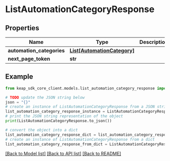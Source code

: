 # ListAutomationCategoryResponse


## Properties

Name | Type | Description | Notes
------------ | ------------- | ------------- | -------------
**automation_categories** | [**List[AutomationCategory]**](AutomationCategory.md) |  | [optional] 
**next_page_token** | **str** |  | [optional] 

## Example

```python
from keap_sdk_core_client.models.list_automation_category_response import ListAutomationCategoryResponse

# TODO update the JSON string below
json = "{}"
# create an instance of ListAutomationCategoryResponse from a JSON string
list_automation_category_response_instance = ListAutomationCategoryResponse.from_json(json)
# print the JSON string representation of the object
print(ListAutomationCategoryResponse.to_json())

# convert the object into a dict
list_automation_category_response_dict = list_automation_category_response_instance.to_dict()
# create an instance of ListAutomationCategoryResponse from a dict
list_automation_category_response_from_dict = ListAutomationCategoryResponse.from_dict(list_automation_category_response_dict)
```
[[Back to Model list]](../README.md#documentation-for-models) [[Back to API list]](../README.md#documentation-for-api-endpoints) [[Back to README]](../README.md)


